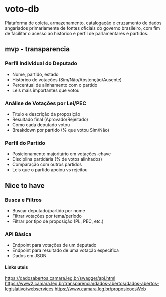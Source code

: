 # voto-db

Plataforma de coleta, armazenamento, catalogação e cruzamento de dados angariados primariamente de fontes oficiais do governo brasileiro, com fim de facilitar o acesso ao histórico e perfil de parlamentares e partidos.


## mvp - transparencia

### Perfil Individual do Deputado
- Nome, partido, estado
- Histórico de votações (Sim/Não/Abstenção/Ausente)
- Percentual de alinhamento com o partido
- Leis mais importantes que votou

### Análise de Votações por Lei/PEC
- Título e descrição da proposição
- Resultado final (Aprovado/Rejeitado)
- Como cada deputado votou
- Breakdown por partido (% que votou Sim/Não)

### Perfil do Partido
- Posicionamento majoritário em votações-chave
- Disciplina partidária (% de votos alinhados)
- Comparação com outros partidos
- Leis que o partido apoiou vs rejeitou


## Nice to have

### Busca e Filtros
- Buscar deputado/partido por nome
- Filtrar votações por tema/período
- Filtrar por tipo de proposição (PL, PEC, etc.)

### API Básica
- Endpoint para votações de um deputado
- Endpoint para resultado de uma votação específica
- Dados em JSON


#### Links uteis

https://dadosabertos.camara.leg.br/swagger/api.html
https://www2.camara.leg.br/transparencia/dados-abertos/dados-abertos-legislativo/webservices
https://www.camara.leg.br/proposicoesWeb